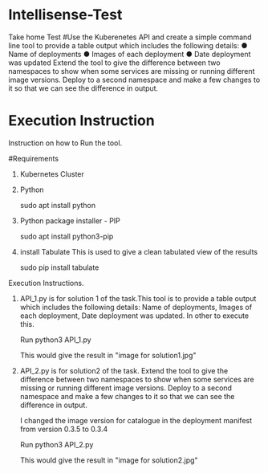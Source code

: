 # Intellisense-Test
Take home Test
#Use the Kuberenetes API and create a simple command line tool to provide a table output which includes the following details:
● Name of deployments
● Images of each deployment
● Date deployment was updated
Extend the tool to give the difference between two namespaces to show when some services are missing
or running different image versions. Deploy to a second namespace and make a few changes to it so that
we can see the difference in output.


# Execution Instruction
Instruction on how to Run the tool.

#Requirements
1. Kubernetes Cluster

3. Python

	sudo apt install python
	
3. Python package installer - PIP

	sudo apt install python3-pip
	
4. install Tabulate
	This is used to give a clean tabulated view of the results 
	
	sudo pip install tabulate

Execution Instructions.

1. API_1.py is for solution 1 of the task.This tool is to provide a table output which includes the following details: Name of deployments, Images of each 	deployment, Date deployment was updated. In other to execute this. 

	Run python3 API_1.py
	
	This would give the result in "image for solution1.jpg"

2. API_2.py is for solution2 of the task. Extend the tool to give the difference between two namespaces to show when some services are missing or running different image versions. Deploy to a second namespace and make a few changes to it so that we can see the difference in output.

	I changed the image version for catalogue in the deployment manifest from version 0.3.5 to 0.3.4

	Run python3 API_2.py
	
	This would give the result in "image for solution2.jpg"



